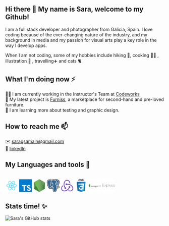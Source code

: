 <!--
**sarasamain/sarasamain** is a ✨ _special_ ✨ repository because its `README.md` (this file) appears on your GitHub profile.
-->

## Hi there 👋  My name is Sara, welcome to my Github! 

I am a full stack developer and photographer from Galicia, Spain. I love coding because of the ever-changing nature of the industry, and my background in media  and my passion for visual arts play a key role in the way I develop apps. 

When I am not coding, some of my hobbies include hiking 🥾, cooking 🧑‍🍳 , illustration 🎨 , travelling✈️ and cats 🐈 


## What I'm doing now ⚡ 
👩‍💻 I am currently working in the Instructor's Team at [Codeworks](https://codeworks.me/)<br />
🔭 My latest project is [Furniss](https://github.com/sarasamain/Furniss-FrontEnd), a marketplace for second-hand and pre-loved furniture.<br />
🌱 I am learning more about testing and graphic design.<br />


## How to reach me 📫
✉️ saragsamain@gmail.com <br />
💬 [linkedIn](https://www.linkedin.com/in/sara-samain/)<br />


## My Languages and tools 🔨 
</br>
<code><img height="40" alt="React" src="https://raw.githubusercontent.com/github/explore/80688e429a7d4ef2fca1e82350fe8e3517d3494d/topics/react/react.png"></code>
<code><img height="40" alt="Typescript" src="https://raw.githubusercontent.com/github/explore/80688e429a7d4ef2fca1e82350fe8e3517d3494d/topics/typescript/typescript.png"></code>
<code><img height="40" alt="nodeJs" src="https://raw.githubusercontent.com/github/explore/80688e429a7d4ef2fca1e82350fe8e3517d3494d/topics/nodejs/nodejs.png"></code>
<code><img height="40" alt="Postgres" src="https://raw.githubusercontent.com/github/explore/80688e429a7d4ef2fca1e82350fe8e3517d3494d/topics/postgresql/postgresql.png"></code>
<code><img height="40" alt="Redux" src="https://raw.githubusercontent.com/github/explore/80688e429a7d4ef2fca1e82350fe8e3517d3494d/topics/redux/redux.png"></code>
<code><img height="40" alt="CSS" src="https://raw.githubusercontent.com/github/explore/80688e429a7d4ef2fca1e82350fe8e3517d3494d/topics/css/css.png"></code>
<code><img height="40" alt="MongoDB" src="https://raw.githubusercontent.com/github/explore/80688e429a7d4ef2fca1e82350fe8e3517d3494d/topics/mongodb/mongodb.png"></code>
<code><img height="40" alt="ExpressJs" src="https://raw.githubusercontent.com/github/explore/80688e429a7d4ef2fca1e82350fe8e3517d3494d/topics/express/express.png"></code>



## Stats time! ✨
![Sara's GitHub stats](https://github-readme-stats.vercel.app/api?username=sarasamain&count_private=true&show_icons=true&theme=radical)
